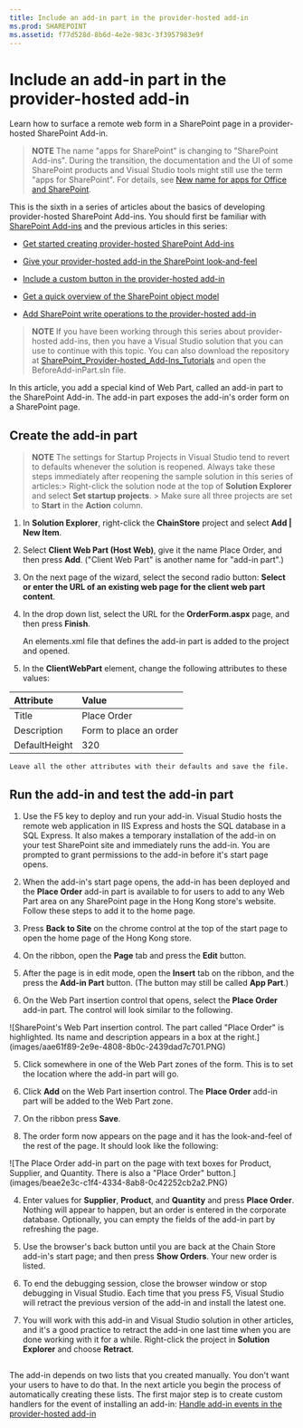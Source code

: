 ```yaml
---
title: Include an add-in part in the provider-hosted add-in
ms.prod: SHAREPOINT
ms.assetid: f77d528d-8b6d-4e2e-983c-3f3957983e9f
---
```



# Include an add-in part in the provider-hosted add-in
Learn how to surface a remote web form in a SharePoint page in a provider-hosted SharePoint Add-in.
> **NOTE**
> The name "apps for SharePoint" is changing to "SharePoint Add-ins". During the transition, the documentation and the UI of some SharePoint products and Visual Studio tools might still use the term "apps for SharePoint". For details, see  [New name for apps for Office and SharePoint](new-name-for-apps-for-sharepoint.md#bk_newname). 
  
    
    

This is the sixth in a series of articles about the basics of developing provider-hosted SharePoint Add-ins. You should first be familiar with  [SharePoint Add-ins](sharepoint-add-ins.md) and the previous articles in this series:
-  [Get started creating provider-hosted SharePoint Add-ins](get-started-creating-provider-hosted-sharepoint-add-ins.md)
    
  
-  [Give your provider-hosted add-in the SharePoint look-and-feel](give-your-provider-hosted-add-in-the-sharepoint-look-and-feel.md)
    
  
-  [Include a custom button in the provider-hosted add-in](include-a-custom-button-in-the-provider-hosted-add-in.md)
    
  
-  [Get a quick overview of the SharePoint object model](get-a-quick-overview-of-the-sharepoint-object-model.md)
    
  
-  [Add SharePoint write operations to the provider-hosted add-in](add-sharepoint-write-operations-to-the-provider-hosted-add-in.md)
    
  

> **NOTE**
> If you have been working through this series about provider-hosted add-ins, then you have a Visual Studio solution that you can use to continue with this topic. You can also download the repository at  [SharePoint_Provider-hosted_Add-Ins_Tutorials](https://github.com/OfficeDev/SharePoint_Provider-hosted_Add-ins_Tutorials) and open the BeforeAdd-inPart.sln file.
  
    
    

In this article, you add a special kind of Web Part, called an add-in part to the SharePoint Add-in. The add-in part exposes the add-in's order form on a SharePoint page.
## Create the add-in part


  
    
    

> **NOTE**
>  The settings for Startup Projects in Visual Studio tend to revert to defaults whenever the solution is reopened. Always take these steps immediately after reopening the sample solution in this series of articles:>  Right-click the solution node at the top of **Solution Explorer** and select **Set startup projects**. >  Make sure all three projects are set to **Start** in the **Action** column.
  
    
    


1. In **Solution Explorer**, right-click the **ChainStore** project and select **Add | New Item**.
    
  
2. Select **Client Web Part (Host Web)**, give it the name Place Order, and then press **Add**. ("Client Web Part" is another name for "add-in part".)
    
  
3. On the next page of the wizard, select the second radio button: **Select or enter the URL of an existing web page for the client web part content**.
    
  
4. In the drop down list, select the URL for the **OrderForm.aspx** page, and then press **Finish**.
    
    An elements.xml file that defines the add-in part is added to the project and opened.
    
  
5. In the **ClientWebPart** element, change the following attributes to these values:
    

|**Attribute**|**Value**|
|:-----|:-----|
|Title  <br/> |Place Order  <br/> |
|Description  <br/> |Form to place an order  <br/> |
|DefaultHeight  <br/> |320  <br/> |
   

    Leave all the other attributes with their defaults and save the file.
    
  

## Run the add-in and test the add-in part


  
    
    

1. Use the F5 key to deploy and run your add-in. Visual Studio hosts the remote web application in IIS Express and hosts the SQL database in a SQL Express. It also makes a temporary installation of the add-in on your test SharePoint site and immediately runs the add-in. You are prompted to grant permissions to the add-in before it's start page opens.
    
  
2. When the add-in's start page opens, the add-in has been deployed and the **Place Order** add-in part is available to for users to add to any Web Part area on any SharePoint page in the Hong Kong store's website. Follow these steps to add it to the home page.
    
1. Press **Back to Site** on the chrome control at the top of the start page to open the home page of the Hong Kong store.
    
  
2. On the ribbon, open the **Page** tab and press the **Edit** button.
    
  
3. After the page is in edit mode, open the **Insert** tab on the ribbon, and the press the **Add-in Part** button. (The button may still be called **App Part**.)
    
  
4. On the Web Part insertion control that opens, select the **Place Order** add-in part. The control will look similar to the following.
    
!\[SharePoint's Web Part insertion control. The part called "Place Order" is highlighted. Its name and description appears in a box at the right.](images/aae61f89-2e9e-4808-8b0c-2439dad7c701.PNG)
  

  

  
5. Click somewhere in one of the Web Part zones of the form. This is to set the location where the add-in part will go. 
    
  
6. Click **Add** on the Web Part insertion control. The **Place Order** add-in part will be added to the Web Part zone.
    
  
7. On the ribbon press **Save**.
    
  
3. The order form now appears on the page and it has the look-and-feel of the rest of the page. It should look like the following: 
    
!\[The Place Order add-in part on the page with text boxes for Product, Supplier, and Quantity. There is also a "Place Order" button.](images/beae2e3c-c1f4-4334-8ab8-0c42252cb2a2.PNG)
  

  

  
4. Enter values for **Supplier**, **Product**, and **Quantity** and press **Place Order**. Nothing will appear to happen, but an order is entered in the corporate database. Optionally, you can empty the fields of the add-in part by refreshing the page.
    
  
5. Use the browser's back button until you are back at the Chain Store add-in's start page; and then press **Show Orders**. Your new order is listed.
    
  
6. To end the debugging session, close the browser window or stop debugging in Visual Studio. Each time that you press F5, Visual Studio will retract the previous version of the add-in and install the latest one.
    
  
7. You will work with this add-in and Visual Studio solution in other articles, and it's a good practice to retract the add-in one last time when you are done working with it for a while. Right-click the project in **Solution Explorer** and choose **Retract**.
    
  

## 
<a name="Nextsteps"> </a>

 The add-in depends on two lists that you created manually. You don't want your users to have to do that. In the next article you begin the process of automatically creating these lists. The first major step is to create custom handlers for the event of installing an add-in: [Handle add-in events in the provider-hosted add-in](handle-add-in-events-in-the-provider-hosted-add-in.md)
  
    
    

